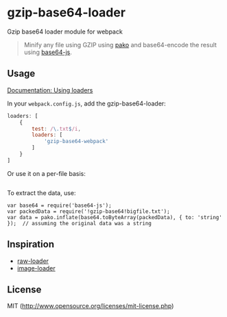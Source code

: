 # gzip-base64-loader

Gzip base64 loader module for webpack

> Minify any file using GZIP using [pako](http://nodeca.github.io/pako/) and base64-encode the result using [base64-js](https://github.com/davidchambers/Base64.js).

## Usage

[Documentation: Using loaders](http://webpack.github.io/docs/using-loaders.html)

In your `webpack.config.js`, add the gzip-base64-loader:

```javascript
loaders: [
    {
        test: /\.txt$/i,
        loaders: [
            'gzip-base64-webpack'
        ]
    }
]
```

Or use it on a per-file basis:

```var packedDatadata = require('!gzip-base64!bigfile.txt');
```

To extract the data, use:

```var pako = require('pako');
var base64 = require('base64-js');
var packedData = require('!gzip-base64!bigfile.txt');
var data = pako.inflate(base64.toByteArray(packedData), { to: 'string' });  // assuming the original data was a string
```

## Inspiration

* [raw-loader](https://github.com/webpack/raw-loader)
* [image-loader](https://github.com/tcoopman/image-webpack-loader)

## License

MIT (http://www.opensource.org/licenses/mit-license.php)
